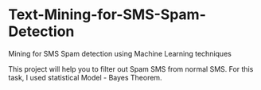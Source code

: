 # Text-Mining-for-SMS-Spam-Detection

Mining for SMS Spam detection using Machine Learning techniques

This project will help you to filter out Spam SMS from normal SMS. For this task, I used statistical Model - Bayes Theorem.

